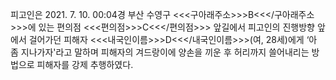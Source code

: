 피고인은 2021. 7. 10. 00:04경 부산 수영구 <<<구아래주소>>>B<<</구아래주소>>>에 있는 편의점 <<<편의점>>>C<<</편의점>>> 앞길에서 피고인의 진행방향 앞에서 걸어가던 피해자 <<<내국인이름>>>D<<</내국인이름>>>(여, 28세)에게 ‘아 좀 지나가자'라고 말하며 피해자의 겨드랑이에 양손을 끼운 후 허리까지 쓸어내리는 방법으로 피해자를 강제 추행하였다.